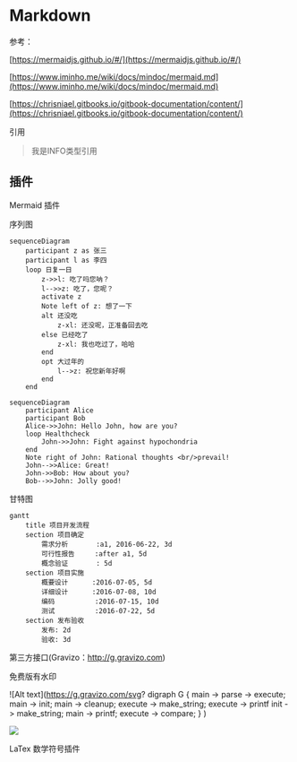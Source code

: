 # Markdown

参考：

[https://mermaidjs.github.io/#/](https://mermaidjs.github.io/#/)

[https://www.iminho.me/wiki/docs/mindoc/mermaid.md](https://www.iminho.me/wiki/docs/mindoc/mermaid.md)

[https://chrisniael.gitbooks.io/gitbook-documentation/content/](https://chrisniael.gitbooks.io/gitbook-documentation/content/)


引用

> 我是INFO类型引用


## 插件

Mermaid 插件

序列图
```graph
sequenceDiagram
    participant z as 张三
    participant l as 李四
    loop 日复一日
        z->>l: 吃了吗您呐？
        l-->>z: 吃了，您呢？
        activate z
        Note left of z: 想了一下
        alt 还没吃
            z-xl: 还没呢，正准备回去吃
        else 已经吃了
            z-xl: 我也吃过了，哈哈
        end
        opt 大过年的
            l-->z: 祝您新年好啊
        end
    end
```

```graph
sequenceDiagram
    participant Alice
    participant Bob
    Alice->>John: Hello John, how are you?
    loop Healthcheck
        John->>John: Fight against hypochondria
    end
    Note right of John: Rational thoughts <br/>prevail!
    John-->>Alice: Great!
    John->>Bob: How about you?
    Bob-->>John: Jolly good!
```

甘特图
```graph
gantt
    title 项目开发流程
    section 项目确定
        需求分析       :a1, 2016-06-22, 3d
        可行性报告     :after a1, 5d
        概念验证       : 5d
    section 项目实施
        概要设计      :2016-07-05, 5d
        详细设计      :2016-07-08, 10d
        编码          :2016-07-15, 10d
        测试          :2016-07-22, 5d
    section 发布验收
        发布: 2d
        验收: 3d
```

第三方接口(Gravizo：http://g.gravizo.com)

免费版有水印

![Alt text](https://g.gravizo.com/svg?
    digraph G {
        main -> parse -> execute;
        main -> init;
        main -> cleanup;
        execute -> make_string;
        execute -> printf
        init -> make_string;
        main -> printf;
        execute -> compare;
    }
)


<img src='https://g.gravizo.com/svg?
@startuml;
%28*%29 --> if "Some Test" then;
  -->[true] "activity 1";
  if "" then;
    -> "activity 3" as a3;
  else;
    if "Other test" then;
      -left-> "activity 5";
    else;
      --> "activity 6";
    endif;
  endif;
else;
  ->[false] "activity 2";
endif;
a3 --> if "last test" then;
  --> "activity 7";
else;
  -> "activity 8";
endif;
@enduml 
'>


LaTex 数学符号插件


